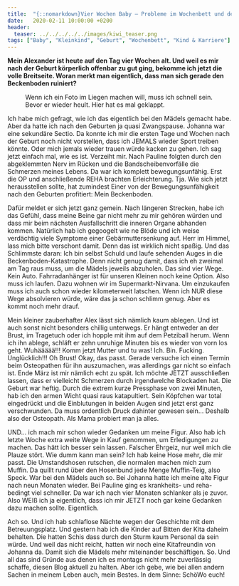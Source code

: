 ```yaml
---
title:  "{::nomarkdown}Vier Wochen Baby – Probleme im Wochenbett und der Scheiß Druck auf uns Mütter{:/}"
date:   2020-02-11 10:00:00 +0200
header:
  teaser: ../../../../../images/kiwi_teaser.png
tags: ["Baby", "Kleinkind", "Geburt", "Wochenbett", "Kind & Karriere"]
---
```


**Mein Alexander ist heute auf den Tag vier Wochen alt. Und weil es mir nach der Geburt körperlich offenbar zu gut ging, bekomme ich jetzt die volle Breitseite. Woran merkt man eigentlich, dass man sich gerade den Beckenboden ruiniert?**

<figure>
  <img src="../../../../../images/kiwi.png" alt="">
  <figcaption>Wenn ich ein Foto im Liegen machen will, muss ich schnell sein. Bevor er wieder heult. Hier hat es mal geklappt.</figcaption>
</figure>

Ich habe mich gefragt, wie ich das eigentlich bei den Mädels gemacht habe. Aber da hatte ich nach den Geburten ja quasi Zwangspause. Johanna war eine sekundäre Sectio. Da konnte ich mir die ersten Tage und Wochen nach der Geburt noch nicht vorstellen, dass ich JEMALS wieder Sport treiben könnte. Oder mich jemals wieder trauen würde kacken zu gehen. Ich sag jetzt einfach mal, wie es ist. Verzeiht mir. Nach Pauline folgten durch den abgeklemmten Nerv im Rücken und die Bandscheibenvorfälle die Schmerzen meines Lebens. Da war ich komplett bewegungsunfähig. Erst die OP und anschließende REHA brachten Erleichterung. Tja. Wie sich jetzt herausstellen sollte, hat zumindest Einer von der Bewegungsunfähigkeit nach den Geburten profitiert: Mein Beckenboden. 

Dafür meldet er sich jetzt ganz gemein. Nach längeren Strecken, habe ich das Gefühl, dass meine Beine gar nicht mehr zu mir gehören würden und dass mir beim nächsten Ausfallschritt die inneren Organe abhanden kommen. Natürlich hab ich gegoogelt wie ne Blöde und ich weise verdächtig viele Symptome einer Gebärmuttersenkung auf. Herr im Himmel, lass mich bitte verschont damit. Denn das ist wirklich nicht spaßig. Und das Schlimmste daran: Ich bin selbst Schuld und laufe sehenden Auges in die Beckenboden-Katastrophe. Denn nicht genug damit, dass ich eh zweimal am Tag raus muss, um die Mädels jeweils abzuholen. Das sind vier Wege. Kein Auto. Fahrradanhänger ist für unseren Kleinen noch keine Option. Also muss ich laufen. Dazu wohnen wir im Supermarkt-Nirvana. Um einzukaufen muss ich auch schon wieder kilometerweit latschen. Wenn ich NUR diese Wege absolvieren würde, wäre das ja schon schlimm genug. Aber es kommt noch mehr drauf. 

Mein kleiner zauberhafter Alex lässt sich nämlich kaum ablegen. Und ist auch sonst nicht besonders chillig unterwegs. Er hängt entweder an der Brust, im Tragetuch oder ich hopple mit ihm auf dem Petziball herum. Wenn ich ihn ablege, schläft er zehn unruhige Minuten bis es wieder von vorn los geht. Wuhäääää!!! Komm jetzt Mutter und tu was! Ich. Bin. Fucking. Unglücklich!!! Oh Brust! Okay, das passt. Gerade versuche ich einen Termin beim Osteopathen für ihn auszumachen, was allerdings gar nicht so einfach ist. Ende März ist mir nämlich echt zu spät. Ich möchte JETZT ausschließen lassen, dass er vielleicht Schmerzen durch irgendwelche Blockaden hat. Die Geburt war heftig. Durch die extrem kurze Pressphase von zwei Minuten, hab ich den armen Wicht quasi raus katapultiert. Sein Köpfchen war total eingedrückt und die Einblutungen in beiden Augen sind jetzt erst ganz verschwunden. Da muss ordentlich Druck dahinter gewesen sein… Deshalb also der Osteopath. Als Mama probiert man ja alles.

UND… ich mach mir schon wieder Gedanken um meine Figur. Also hab ich letzte Woche extra weite Wege in Kauf genommen, um Erledigungen zu machen. Das hätt ich besser sein lassen. Falscher Ehrgeiz, nur weil mich die Plauze stört. Wie dumm kann man sein? Ich hab keine Hose mehr, die mir passt. Die Umstandshosen rutschen, die normalen machen mich zum Muffin. Da quillt rund über den Hosenbund jede Menge Muffin-Teig, also Speck. War bei den Mädels auch so. Bei Johanna hatte ich meine alte Figur nach neun Monaten wieder. Bei Pauline ging es krankheits- und reha-bedingt viel schneller. Da war ich nach vier Monaten schlanker als je zuvor. Also WEIß ich ja eigentlich, dass ich mir JETZT noch gar keine Gedanken dazu machen sollte. Eigentlich. 

Ach so. Und ich hab schlaflose Nächte wegen der Geschichte mit dem Betreuungsplatz. Und gestern hab ich die Kinder auf Bitten der Kita daheim behalten. Die hatten Schis dass durch den Sturm kaum Personal da sein würde. Und weil das nicht reicht, hatten wir noch eine Kitafreundin von Johanna da. Damit sich die Mädels mehr miteinander beschäftigen. So. Und all das sind Gründe aus denen ich es montags nicht mehr zuverlässig schaffe, diesen Blog aktuell zu halten. Aber ich gebe, wie bei allen andern Sachen in meinem Leben auch, mein Bestes. In dem Sinne: SchöWo euch!


  


  






					 


 
 








